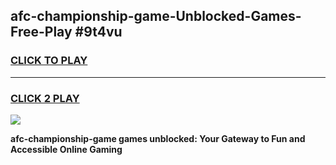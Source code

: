 
## afc-championship-game-Unblocked-Games-Free-Play #9t4vu
<h3>
<a href="https://us.freeplayer.one?title=afc-championship-game&ref=9M">CLICK TO PLAY</a></h3>
<hr>

<h3>
<a href="https://us.freeplayer.one?title=afc-championship-game&ref=9M">CLICK 2 PLAY</a>
  
</h3>

<a href="https://us.freeplayer.one?title=afc-championship-game&ref=9M"><img src="https://clearcache.store/games.png"></a>


**afc-championship-game games unblocked: Your Gateway to Fun and Accessible Online Gaming**
